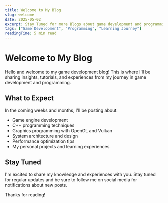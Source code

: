 ```yaml
---
title: Welcome to My Blog
slug: welcome
date: 2025-05-02
excerpt: Stay Tuned for more Blogs about game development and programming
tags: ["Game Development", "Programming", "Learning Journey"]
readingTime: 5 min read
---
```


# Welcome to My Blog

Hello and welcome to my game development blog! This is where I'll be sharing insights, tutorials, and experiences from my journey in game development and programming.

## What to Expect

In the coming weeks and months, I'll be posting about:

- Game engine development
- C++ programming techniques
- Graphics programming with OpenGL and Vulkan
- System architecture and design
- Performance optimization tips
- My personal projects and learning experiences

## Stay Tuned

I'm excited to share my knowledge and experiences with you. Stay tuned for regular updates and be sure to follow me on social media for notifications about new posts.

Thanks for reading! 